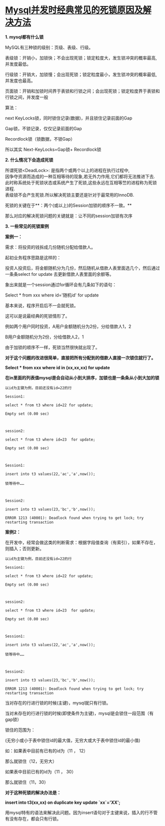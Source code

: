 # [Mysql并发时经典常见的死锁原因及解决方法](https://www.cnblogs.com/zejin2008/p/5262751.html)

**1.   mysql都有什么锁**

MySQL有三种锁的级别：页级、表级、行级。

表级锁：开销小，加锁快；不会出现死锁；锁定粒度大，发生锁冲突的概率最高,并发度最低。

行级锁：开销大，加锁慢；会出现死锁；锁定粒度最小，发生锁冲突的概率最低,并发度也最高。

页面锁：开销和加锁时间界于表锁和行锁之间；会出现死锁；锁定粒度界于表锁和行锁之间，并发度一般

算法：

next KeyLocks锁，同时锁住记录\(数据\)，并且锁住记录前面的Gap

Gap锁，不锁记录，仅仅记录前面的Gap

Recordlock锁（锁数据，不锁Gap）

所以其实 Next-KeyLocks=Gap锁+ Recordlock锁

**2.   什么情况下会造成死锁**

所谓死锁&lt;DeadLock&gt;: 是指两个或两个以上的进程在执行过程中,  
因争夺资源而造成的一种互相等待的现象,若无外力作用,它们都将无法推进下去.  
此时称系统处于死锁状态或系统产生了死锁,这些永远在互相等竺的进程称为死锁进程.  
表级锁不会产生死锁.所以解决死锁主要还是针对于最常用的InnoDB.

死锁的关键在于**：两个\(或以上\)的Session加锁的顺序不一致。**

那么对应的解决死锁问题的关键就是：让不同的session加锁有次序

**3.   一些常见的死锁案例**

**案例一：**

需求：将投资的钱拆成几份随机分配给借款人。

起初业务程序思路是这样的：

投资人投资后，将金额随机分为几份，然后随机从借款人表里面选几个，然后通过一条条select for update 去更新借款人表里面的余额等。

象出来就是一个session通过for循环会有几条如下的语句：

Select \* from xxx where id='随机id' for update

基本来说，程序开启后不一会就死锁。

这可以是说最经典的死锁情形了。

例如两个用户同时投资，A用户金额随机分为2份，分给借款人1，2

B用户金额随机分为2份，分给借款人2，1

由于加锁的顺序不一样，死锁当然很快就出现了。

**对于这个问题的改进很简单，直接把所有分配到的借款人直接一次锁住就行了。**

**Select \* from xxx where id in \(xx,xx,xx\) for update**

**在in里面的列表值mysql是会自动从小到大排序，加锁也是一条条从小到大加的锁**

```
以id为主键为例，目前还没有id=22的行

Session1:

select * from t3 where id=22 for update;

Empty set (0.00 sec)



session2:

select * from t3 where id=23  for update;

Empty set (0.00 sec)



Session1:

insert into t3 values(22,'ac','a',now());

锁等待中……



Session2:

insert into t3 values(23,'bc','b',now());

ERROR 1213 (40001): Deadlock found when trying to get lock; try restarting transaction
```

**案例2：**

在开发中，经常会做这类的判断需求：根据字段值查询（有索引），如果不存在，则插入；否则更新。

```
以id为主键为例，目前还没有id=22的行

Session1:

select * from t3 where id=22 for update;

Empty set (0.00 sec)



session2:

select * from t3 where id=23  for update;

Empty set (0.00 sec)



Session1:

insert into t3 values(22,'ac','a',now());

锁等待中……



Session2:

insert into t3 values(23,'bc','b',now());

ERROR 1213 (40001): Deadlock found when trying to get lock; try restarting transaction
```

当对存在的行进行锁的时候\(主键\)，mysql就只有行锁。

当对未存在的行进行锁的时候\(即使条件为主键\)，mysql是会锁住一段范围（有gap锁）





锁住的范围为：

\(无穷小或小于表中锁住id的最大值，无穷大或大于表中锁住id的最小值\)



如：如果表中目前有已有的id为（11 ， 12）

那么就锁住（12，无穷大）

如果表中目前已有的id为（11 ， 30）

那么就锁住（11，30）



**对于这种死锁的解决办法是：**

**insert into t3\(xx,xx\) on duplicate key update \`xx\`='XX';**



用mysql特有的语法来解决此问题。因为insert语句对于主键来说，插入的行不管有没有存在，都会只有行锁。

